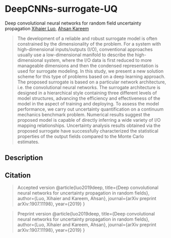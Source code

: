 # DeepCNNs-surrogate-UQ

Deep convolutional neural networks for random field uncertainty propagation
[Xihaier Luo](https://xihaier.github.io/), [Ahsan Kareem](https://engineering.nd.edu/profiles/akareem)

> The development of a reliable and robust surrogate model is often constrained by the dimensionality of the problem. For a system with high-dimensional inputs/outputs (I/O), conventional approaches usually use a low-dimensional manifold to describe the high-dimensional system, where the I/O data is first reduced to more manageable dimensions and then the condensed representation is used for surrogate modeling. In this study, we present a new solution scheme for this type of problems based on a deep learning approach. The proposed surrogate is based on a particular network architecture, i.e. the convolutional neural networks. The surrogate architecture is designed in a hierarchical style containing three different levels of model structures, advancing the efficiency and effectiveness of the model in the aspect of training and deploying. To assess the model performance, we carry out uncertainty quantification on a continuum mechanics benchmark problem. Numerical results suggest the proposed model is capable of directly inferring a wide variety of I/O mapping relationships. Uncertainty analysis results obtained via the proposed surrogate have successfully characterized the statistical properties of the output fields compared to the Monte Carlo estimates.

## Description

## Citation
> Accepted version
@article{luo2019deep,
  title={Deep convolutional neural networks for uncertainty propagation in random fields},
  author={Luo, Xihaier and Kareem, Ahsan},
  journal={arXiv preprint arXiv:1907.11198},
  year={2019}
}

> Preprint version
@article{luo2019deep,
  title={Deep convolutional neural networks for uncertainty propagation in random fields},
  author={Luo, Xihaier and Kareem, Ahsan},
  journal={arXiv preprint arXiv:1907.11198},
  year={2019}
}
